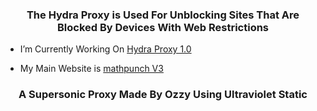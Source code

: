 <h3 align="center">The Hydra Proxy is Used For Unblocking Sites That Are Blocked By Devices With Web Restrictions</h3>

- I’m Currently Working On [Hydra Proxy 1.0](https://hydrasearch.github.io/)

- My Main Website is [mathpunch V3](https://mathpunch.github.io/)

<h3 align="center">A Supersonic Proxy Made By Ozzy Using Ultraviolet Static</h3>
<p align="center">
</p>
